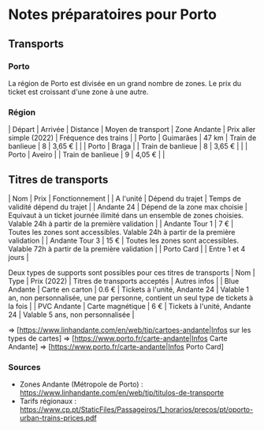 # Notes préparatoires pour Porto

## Transports

### Porto
La région de Porto est divisée en un grand nombre de zones. Le prix du ticket est croissant d'une zone à une autre. 

### Région

| Départ | Arrivée | Distance | Moyen de transport | Zone Andante | Prix aller simple (2022) | Fréquence des trains |
| Porto | Guimarães | 47 km | Train de banlieue | 8 | 3,65 € |  |
| Porto | Braga |  | Train de banlieue | 8 | 3,65 € |  |
| Porto | Aveiro |  | Train de banlieue | 9 | 4,05 € |  |

## Titres de transports

| Nom | Prix | Fonctionnement |
| A l'unité | Dépend du trajet | Temps de validité dépend du trajet |
| Andante 24 | Dépend de la zone max choisie | Equivaut à un ticket journée ilimité dans un ensemble de zones choisies. Valable 24h à partir de la première validation |
| Andante Tour 1 | 7 € | Toutes les zones sont accessibles. Valable 24h à partir de la première validation |
| Andante Tour 3 | 15 € | Toutes les zones sont accessibles. Valable 72h à partir de la première validation |
| Porto Card | | Entre 1 et 4 jours |

Deux types de supports sont possibles pour ces titres de transports
| Nom | Type | Prix (2022) | Titres de transports acceptés | Autres infos |
| Blue Andante | Carte en carton | 0.6 € | Tickets à l'unité, Andante 24 | Valable 1 an, non personnalisée, une par personne, contient un seul type de tickets à la fois |
| PVC Andante | Carte magnétique | 6 € | Tickets à l'unité, Andante 24 | Valable 5 ans, non personnalisée |

=> [https://www.linhandante.com/en/web/tip/cartoes-andante|Infos sur les types de cartes]
=> [https://www.porto.fr/carte-andante|Infos Carte Andante]
=> [https://www.porto.fr/carte-andante|Infos Porto Card]

### Sources
* Zones Andante (Métropole de Porto) : https://www.linhandante.com/en/web/tip/titulos-de-transporte
* Tarifs régionaux : https://www.cp.pt/StaticFiles/Passageiros/1_horarios/precos/pt/oporto-urban-trains-prices.pdf